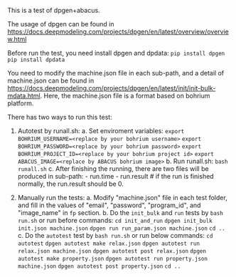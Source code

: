 This is a test of dpgen+abacus.

The usage of dpgen can be found in
https://docs.deepmodeling.com/projects/dpgen/en/latest/overview/overview.html

Before run the test, you need install dpgen and dpdata:
`pip install dpgen`
`pip install dpdata`

You need to modify the machine.json file in each sub-path, and a detail of machine.json 
can be found in https://docs.deepmodeling.com/projects/dpgen/en/latest/init/init-bulk-mdata.html.
Here, the machine.json file is a format based on bohrium platform.

There has two ways to run this test:
1. Autotest by runall.sh:
	a. Set enviroment variables:
		`export BOHRIUM_USERNAME=<replace by your bohrium username>`
		`export BOHRIUM_PASSWORD=<replace by your bohrium password>`
		`export BOHRIUM_PROJECT_ID=<replace by your bohrium project id>`
		`export ABACUS_IMAGE=<replace by ABACUS bohrium image>`	
	b. Run runall.sh:
		`bash runall.sh`
	c. After finishing the running, there are two files will be produced in sub-path: 
		- run.time
		- run.result # if the run is finished normally, the run.result should be 0.

2. Manually run the tests:
	a. Modify "machine.json" file in each test folder, and fill in the values 
           of "email", "password", "program_id", and "image_name" in `fp` section.
	b. Do the `init_bulk` and `run` tests by `bash run.sh` or run before commands:
		`cd init_and_run`
 		`dpgen init_bulk init.json machine.json`
  		`dpgen run run_param.json machine.json`
		`cd ..`
	c. Do the `autotest` test by `bash run.sh` or run below commands:
		`cd autotest`
		`dpgen autotest make relax.json`
 		`dpgen autotest run relax.json machine.json`
		`dpgen autotest post relax.json`
		`dpgen autotest make property.json`
		`dpgen autotest run property.json machine.json`
		`dpgen autotest post property.json`
		`cd ..`

